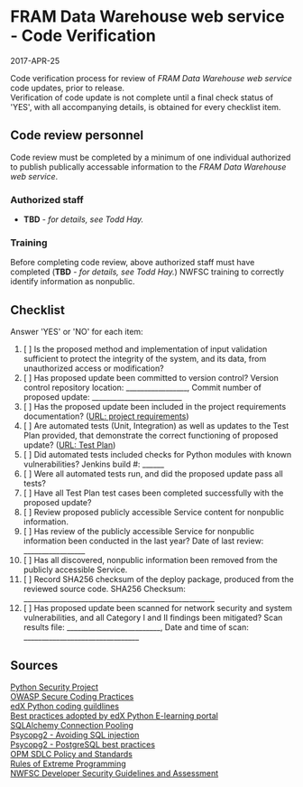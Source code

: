 # FRAM Data Warehouse web service - Code Verification

2017-APR-25

Code verification process for review of *FRAM Data Warehouse web service* code updates, prior to release.  
Verification of code update is not complete until a final check status of 'YES', with all accompanying details, is obtained for every checklist item.

## Code review personnel

Code review must be completed by a minimum of one individual authorized to publish publically accessable information to the *FRAM Data Warehouse web service*.

### Authorized staff
* __TBD__ - *for details, see Todd Hay.*

### Training
Before completing code review, above authorized staff must have completed (__TBD__ - *for details, see Todd Hay.*) NWFSC training to correctly identify information as nonpublic.

## Checklist

Answer 'YES' or 'NO' for each item:

1. [ ] Is the proposed method and implementation of input validation sufficient to protect the integrity of the system, and its data, from unauthorized access or modification?
2. [ ] Has proposed update been committed to version control? Version control repository location: _________________, Commit number of proposed update: _________________________
3. [ ] Has the proposed update been included in the project requirements documentation? ([URL: project requirements](Requirements.md))
4. [ ] Are automated tests (Unit, Integration) as well as updates to the Test Plan provided, that demonstrate the correct functioning of proposed update? ([URL: Test Plan](TESTING.md))
4. [ ] Did automated tests included checks for Python modules with known vulnerabilities? Jenkins build #: ______
5. [ ] Were all automated tests run, and did the proposed update pass all tests?
6. [ ] Have all Test Plan test cases been completed successfully with the proposed update?
97. [ ] Review proposed publicly accessible Service content for nonpublic information. 
98. [ ] Has review of the publicly accessible Service for nonpublic information been conducted in the last year? Date of last review: _________________
99. [ ] Has all discovered, nonpublic information been removed from the publicly accessible Service.
100. [ ] Record SHA256 checksum of the deploy package, produced from the reviewed source code. SHA256 Checksum: _____________________________________________________
101. [ ] Has proposed update been scanned for network security and system vulnerabilities, and all Category I and II findings been mitigated? Scan results file: __________________________, Date and time of scan: ________________________________

## Sources
[Python Security Project](https://github.com/ebranca/owasp-pysec/wiki)  
[OWASP Secure Coding Practices](https://www.owasp.org/index.php/OWASP_Secure_Coding_Practices_-_Quick_Reference_Guide)  
[edX Python coding guildlines](https://web-beta.archive.org/web/20150329163922/https://github.com/edx/edx-platform/wiki/Python-Guidelines)  
[Best practices adopted by edX Python E-learning portal](https://github.com/edx/edx-lint/blob/master/pylintrc)  
[SQLAlchemy Connection Pooling](http://docs.sqlalchemy.org/en/latest/core/pooling.html)  
[Psycopg2 - Avoiding SQL injection](http://initd.org/psycopg/docs/usage.html#the-problem-with-the-query-parameters)  
[Psycopg2 - PostgreSQL best practices](http://pythonhosted.org/psycopg2/faq.html#best-practices)  
[OPM SDLC Policy and Standards](https://www.opm.gov/about-us/our-people-organization/support-functions/cio/opm-system-development-life-cycle-policy-and-standards.pdf)  
[Rules of Extreme Programming](http://www.extremeprogramming.org/rules.html)  
[NWFSC Developer Security Guidelines and Assessment](https://inside.nwfsc.noaa.gov/webapps/comtrack/resources/NOAA4600_DSGA_v3.9_[AppName]5.docx)